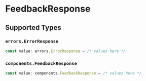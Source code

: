# FeedbackResponse


## Supported Types

### `errors.ErrorResponse`

```typescript
const value: errors.ErrorResponse = /* values here */
```

### `components.FeedbackResponse`

```typescript
const value: components.FeedbackResponse = /* values here */
```

